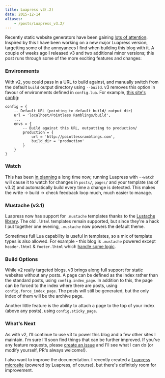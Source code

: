 ```yaml
---
title: Luapress v3(.2)
date: 2015-12-14
aliases:
    - /posts/Luapress_v3.2/
---
```


Recently static website generators have been gaining [lots of attention](http://www.smashingmagazine.com/2015/11/modern-static-website-generators-next-big-thing/). Inspired by this I have been working on a new major Luapress version, targetting some of the annoyances I find when building this blog with it. A couple of weeks ago I released v3 and two additional minor versions; this post runs through some of the more exciting features and changes:


### Environments

With v2, you could pass in a URL to build against, and manually switch from the default `build` output directory using `--build`. v3 removes this option in favour of environments defined in `config.lua`. For example, [this site's config](https://github.com/Fizzadar/pointlessramblings.com/blob/develop/config.lua):

    config = {
        -- Default URL (pointing to default build/ output dir)
        url = 'localhost/Pointless Ramblings/build',
        ...
        envs = {
            -- Build against this URL, outputting to production/
            production = {
                url = 'http://pointlessramblings.com',
                build_dir = 'production'
            }
        }
    }


### Watch

This has been [in planning](https://github.com/Fizzadar/Luapress/issues/6) a long time now; running Luapress with `--watch` will cause it to watch for changes in `posts/`, `pages/` and your template (as of v3.2) and automatically build every time a change is detected. This makes the write -> build -> check feedback loop much, much easier to manage.


### Mustache (v3.1)

Luapress now has support for `.mustache` templates thanks to the [Lustache library](http://olivinelabs.com/lustache/). The old `.lhtml` templates remain supported, but since they're a hack I put together one evening, `.mustache` now powers the default theme.

Sometimes full Lua capability is useful in templates, so a mix of template types is also allowed. For example - this blog is `.mustache` powered except `header.lhtml` & `footer.lhtml` which [handle some logic](https://github.com/Fizzadar/pointlessramblings.com/tree/develop/templates/pointless).


### Build Options

While v2 really targeted blogs, v3 brings along full support for static websites without any posts. A page can be defined as the index rather than the standard posts, using `config.index_page`. In addition to this, the page can be forced to the index where there are posts, using `config.force_index_page`. The posts will still be generated, but the only index of them will be the archive page.

Another little feature is the ability to attach a page to the top of your index (above any posts), using `config.sticky_page`.


### What's Next

As with v2, I'll continue to use v3 to power this blog and a few other sites I maintain. I'm sure I'll soon find things that can be further improved. If you've any feature requests, please [create an issue](https://github.com/Fizzadar/Luapress/issues) and I'll see what I can do (or modify yourself, PR's always welcome!).

I also want to improve the documentation. I recently created a [Luapress microsite](http://luapress.org) (powered by Luapress, of course), but there's definitely room for improvement.
